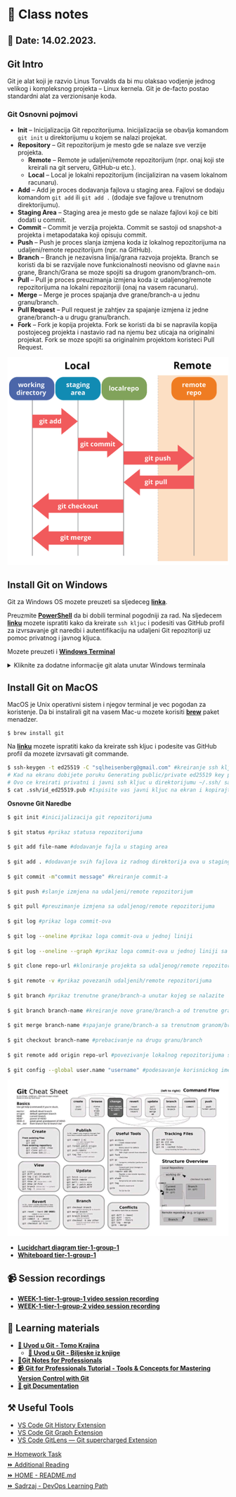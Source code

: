#	📝 Class notes
## 	📅 Date: 14.02.2023.

## Git Intro 
Git je alat koji je razvio Linus Torvalds da bi mu olaksao vodjenje jednog velikog i kompleksnog projekta – Linux kernela. Git je de-facto postao standardni alat za verzionisanje koda. 

### Git Osnovni pojmovi 
- **Init** – Inicijalizacija Git repozitorijuma. Inicijalizacija se obavlja komandom `git init` u direktorijumu u kojem se nalazi projekat. 
- **Repository** – Git repozitorijum je mesto gde se nalaze sve verzije projekta.
  - **Remote** – Remote je udaljeni/remote repozitorijum (npr. onaj koji ste kreirali na git serveru, GitHub-u etc.).
  - **Local** – Local je lokalni repozitorijum (incijaliziran na vasem lokalnom racunaru).
- **Add** – Add je proces dodavanja fajlova u staging area. Fajlovi se dodaju komandom `git add` ili `git add .` (dodaje sve fajlove u trenutnom direktorijumu).  
- **Staging Area** – Staging area je mesto gde se nalaze fajlovi koji ce biti dodati u commit. 
- **Commit** – Commit je verzija projekta. Commit se sastoji od snapshot-a projekta i metapodataka koji opisuju commit.
- **Push** – Push je proces slanja izmjena koda iz lokalnog repozitorijuma na udaljeni/remote repozitorijum (npr. na GitHub).
- **Branch** – Branch je nezavisna linija/grana razvoja projekta. Branch se koristi da bi se razvijale nove funkcionalnosti neovisno od glavne `main` grane, Branch/Grana se moze spojiti sa drugom granom/branch-om.
- **Pull** – Pull je proces preuzimanja izmjena koda iz udaljenog/remote repozitorijuma na lokalni repozitoriji (onaj na vasem racunaru).
- **Merge** – Merge je proces spajanja dve grane/branch-a u jednu granu/branch.
- **Pull Request** – Pull request je zahtjev za spajanje izmjena iz jedne grane/branch-a u drugu granu/branch.
- **Fork** – Fork je kopija projekta. Fork se koristi da bi se napravila kopija postojeceg projekta i nastavio rad na njemu bez uticaja na originalni projekat. Fork se moze spojiti sa originalnim projektom koristeci Pull Request.  

![Git](/resources/images/git-local-remote.png)
## Install Git on Windows  
Git za Windows OS mozete preuzeti sa sljedeceg [**linka**](https://git-scm.com/download/win).

Preuzmite [**PowerShell**](https://learn.microsoft.com/en-us/powershell/scripting/overview?view=powershell-7.3) da bi dobili terminal pogodniji za rad.
Na sljedecem [**linku**](https://www.youtube.com/watch?v=a-zX_qc2S-M&ab_channel=CameronMcKenzie) mozete ispratiti kako da kreirate `ssh kljuc` i podesiti vas GitHub profil za izvrsavanje git naredbi i autentifikaciju na udaljeni Git repozitoriji uz pomoc privatnog i javnog kljuca.

Mozete preuzeti i [**Windows Terminal**](https://apps.microsoft.com/store/detail/windows-terminal/9N0DX20HK701?hl=sr-cyrl-ba&gl=ba&rtc=1)

<details><summary>Kliknite za dodatne informacije git alata unutar Windows terminala</summary>
<p>  

Komande da podesite PowerShell na verziju `PS 7` i da se prikazuje ime branch-a u kojem se trenutno nalazite dok radite sa Git-om:

- Prvo preimenujte glavnu granu/branch iz `master` u `main`
  ```bash
  git branch -m master main
  git status
  ```

- Komanda za upgrade PS 5.1 u verziju PS 7 - u PS mora imati administratororske privilegije (i.e: Run PS as Administrator)
  ```PowerShell
  iex "& { $(irm https://aka.ms/install-powershell.ps1) } -UseMSI"
  ```
- Komande za prikaz imena branch-a/grane - (Run PS as Administrator)
```PowerShell
  > Import-Module posh-git -Scope AllUsers
  > Add-PoshGitToProfile -AllHosts
```

</p>
</details>
 
## Install Git on MacOS  
MacOS je Unix operativni sistem i njegov terminal je vec pogodan za koristenje. Da bi instalirali git na vasem Mac-u mozete korisiti [**brew**](https://brew.sh/) paket menadzer. 
```
$ brew install git
```

Na [**linku**](https://www.youtube.com/watch?v=nZYJKXXMvkM&ab_channel=TechPedia-HowtoTech) mozete ispratiti kako da kreirate ssh kljuc i podesite vas GitHub profil da mozete izvrsavati git commande.

```bash
$ ssh-keygen -t ed25519 -C "sqlheisenberg@gmail.com" #kreiranje ssh kljuca za korisnika sa email adresom sqlheisenberg@gmail.com
# Kad na ekranu dobijete poruku Generating public/private ed25519 key pair odgovorite sa enter na pitanja koja ce se pojaviti
# Ovo ce kreirati privatni i javni ssh kljuc u direktorijumu ~/.ssh/ sa nazivom id_ed25519 i id_ed25519.pub
$ cat .ssh/id_ed25519.pub #Ispisite vas javni kljuc na ekran i kopirajte ga a zatim upisite u vas GitHub profil
```

**Osnovne Git Naredbe**

```bash
$ git init #inicijalizacija git repozitorijuma

$ git status #prikaz statusa repozitorijuma

$ git add file-name #dodavanje fajla u staging area

$ git add . #dodavanje svih fajlova iz radnog direktorija ova u staging area

$ git commit -m"commit message" #kreiranje commit-a

$ git push #slanje izmjena na udaljeni/remote repozitorijum

$ git pull #preuzimanje izmjena sa udaljenog/remote repozitorijuma

$ git log #prikaz loga commit-ova

$ git log --oneline #prikaz loga commit-ova u jednoj liniji

$ git log --oneline --graph #prikaz loga commit-ova u jednoj liniji sa grafickim prikazom

$ git clone repo-url #kloniranje projekta sa udaljenog/remote repozitorijuma

$ git remote -v #prikaz povezanih udaljenih/remote repozitorijuma

$ git branch #prikaz trenutne grane/branch-a unutar kojeg se nalazite

$ git branch branch-name #kreiranje nove grane/branch-a od trenutne grane/branch-a na kojem se nalazite, necete biti automatski prebaceni na novu granu/branch

$ git merge branch-name #spajanje grane/branch-a sa trenutnom granom/branch-om

$ git checkout branch-name #prebacivanje na drugu granu/branch

$ git remote add origin repo-url #povezivanje lokalnog repozitorijuma sa udaljenim/remote repozitorijumom

$ git config --global user.name "username" #podesavanje korisnickog imena --global znaci da ce ove postavke biti primjenjene na svaki repozitorijum na vasem racunaru

```

  ![alt Git Cheat Sheet](/resources/images/git-cheat-sheet.jpg)


- [**Lucidchart diagram tier-1-group-1**](files/lucidchart-week-1-tier-1.pdf)
- [**Whiteboard tier-1-group-1**](files/whiteboard-week-1-tier-1.pdf)

## 📹 Session recordings
- [**WEEK-1-tier-1-group-1 video session recording**](https://youtu.be/jNPFe9vdRFI)  
- [**WEEK-1-tier-1-group-2 video session recording**](https://youtu.be/FDOho51mkuE)

## 📖 Learning materials  
-  [ **📖 Uvod u Git - Tomo Krajina**](/resources/books/github_knjiga_tomo_krajina.pdf)   
   - [**📖 Uvod u Git - Biljeske iz knjige**](/devops-mentorship-program/02-february/week-1-140223/files/uvod-u-git-notes.md)
- [**📖Git Notes for Professionals**](/resources//books/git-notes-for-professionals.pdf)
- [**📹 Git for Professionals Tutorial - Tools & Concepts for Mastering Version Control with Git**](https://www.youtube.com/watch?v=Uszj_k0DGsg)
- [**📖 git Documentation**](https://git-scm.com/docs/git)  

## ⚒️ Useful Tools  
- [VS Code Git History Extension](https://marketplace.visualstudio.com/items?itemName=donjayamanne.githistory)
- [VS Code Git Graph Extension](https://marketplace.visualstudio.com/items?itemName=mhutchie.git-graph)
- [VS Code GitLens — Git supercharged Extension](https://marketplace.visualstudio.com/items?itemName=eamodio.gitlens)  


[:fast_forward: Homework Task](/devops-mentorship-program/02-february/week-1-140223/01-homework.md)  
[:fast_forward: Additional Reading](/devops-mentorship-program/02-february/week-1-140223/02-additional-reading.md)   
[:fast_forward: HOME - README.md](../../../README.md)  
[:fast_forward: Sadrzaj - DevOps Learning Path](../../../table-of-contents.md)  


